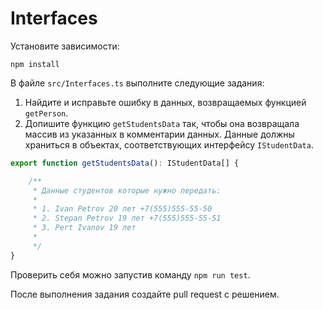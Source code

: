 # Interfaces

Установите зависимости:

```
npm install
```

В файле `src/Interfaces.ts` выполните следующие задания:

1. Найдите и исправьте ошибку в данных, возвращаемых функцией `getPerson`.
2. Допишите функцию `getStudentsData` так, чтобы она возвращала массив из указанных в комментарии данных. Данные должны храниться в объектах, соответствующих интерфейсу `IStudentData`.

```TypeScript
export function getStudentsData(): IStudentData[] {

    /**
     * Данные студентов которые нужно передать:
     *
     * 1. Ivan Petrov 20 лет +7(555)555-55-50
     * 2. Stepan Petrov 19 лет +7(555)555-55-51
     * 3. Pert Ivanov 19 лет
     *
     */
}
```

Проверить себя можно запустив команду `npm run test`.

После выполнения задания создайте pull request с решением.
